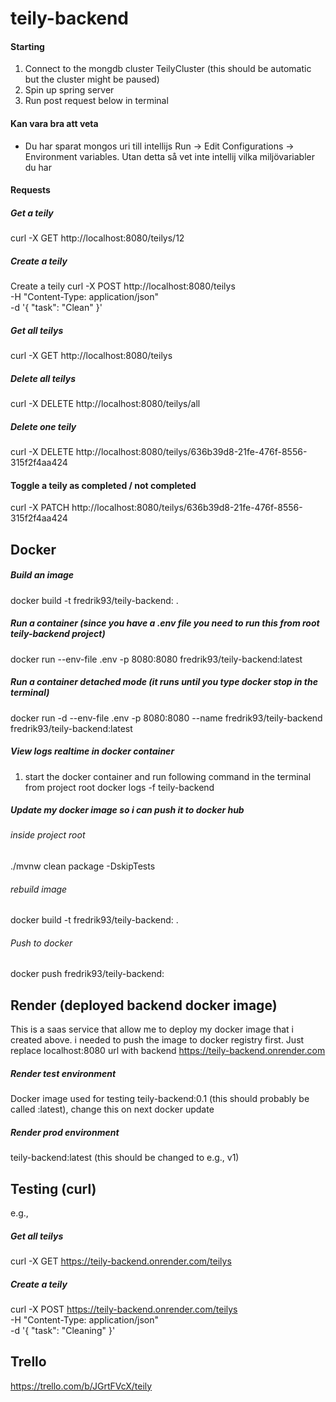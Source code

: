# teily-backend

#### Starting 
1. Connect to the mongdb cluster TeilyCluster (this should be automatic but the cluster might be paused)
2. Spin up spring server
3. Run post request below in terminal 

#### Kan vara bra att veta  
* Du har sparat mongos uri till intellijs Run -> Edit Configurations -> Environment variables. Utan detta så vet inte intellij vilka miljövariabler du har

#### Requests 
##### Get a teily
curl -X GET http://localhost:8080/teilys/12
##### Create a teily 
Create a teily
curl -X POST http://localhost:8080/teilys \
-H "Content-Type: application/json" \
-d '{
"task": "Clean"
}'

##### Get all teilys 
curl -X GET http://localhost:8080/teilys

##### Delete all teilys 
curl -X DELETE http://localhost:8080/teilys/all

##### Delete one teily 
curl -X DELETE http://localhost:8080/teilys/636b39d8-21fe-476f-8556-315f2f4aa424
#### Toggle a teily as completed / not completed 
curl -X PATCH http://localhost:8080/teilys/636b39d8-21fe-476f-8556-315f2f4aa424


## Docker 
##### Build an image
docker build -t fredrik93/teily-backend:<tag> . 
##### Run a container (since you have a .env file you need to run this from root teily-backend project)
docker run --env-file .env -p 8080:8080 fredrik93/teily-backend:latest
##### Run a container detached mode (it runs until you type docker stop <container> in the terminal)
docker run -d --env-file .env -p 8080:8080 --name fredrik93/teily-backend fredrik93/teily-backend:latest
##### View logs realtime in docker container 
1. start the docker container and run following command in the terminal from project root 
docker logs -f teily-backend

##### Update my docker image so i can push it to docker hub 
###### inside project root
./mvnw clean package -DskipTests

###### rebuild image
docker build -t fredrik93/teily-backend:<tag> .

###### Push to docker 
docker push fredrik93/teily-backend:<tag> 


## Render (deployed backend docker image)
This is a saas service that allow me to deploy my docker image that i created above. i needed to push the image to docker registry first. 
Just replace localhost:8080 url with backend https://teily-backend.onrender.com

##### Render test environment 
Docker image used for testing 
teily-backend:0.1 (this should probably be called :latest), change this on next docker update
##### Render prod environment 
teily-backend:latest (this should  be changed to e.g., v1)



## Testing (curl)
e.g., 
##### Get all teilys 
curl -X GET https://teily-backend.onrender.com/teilys
##### Create a teily 
curl -X POST https://teily-backend.onrender.com/teilys \
-H "Content-Type: application/json" \
-d '{
"task": "Cleaning"
}'


## Trello 
https://trello.com/b/JGrtFVcX/teily